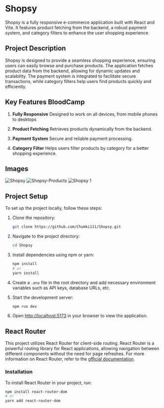 # Shopsy

Shopsy is a fully responsive e-commerce application built with React and Vite. It features product fetching from the backend, a robust payment system, and category filters to enhance the user shopping experience

## Project Description

Shopsy is designed to provide a seamless shopping experience, ensuring users can easily browse and purchase products. The application fetches product data from the backend, allowing for dynamic updates and scalability. The payment system is integrated to facilitate secure transactions, while category filters help users find products quickly and efficiently.

## Key Features BloodCamp

1. **Fully Responsive** Designed to work on all devices, from mobile phones to desktops

2. **Product Fetching** Retrieves products dynamically from the backend.

3. **Payment System** Secure and reliable payment processing.

4. **Category Filter** Helps users filter products by category for a better shopping experience.


## Images

![Shopsy](https://i.postimg.cc/C59rTLzs/Shopsy.png)
![Shopsy-Products](https://i.postimg.cc/TPT7XsYF/Shopsy-Products.png)
![Shopsy 1](https://i.postimg.cc/9MRNx7fQ/Shopsy-1.png)

## Project Setup

To set up the project locally, follow these steps:

1. Clone the repository:
    ```bash
    git clone https://github.com/Chumki111/Shopsy.git
    ```

2. Navigate to the project directory:
    ```bash
    cd Shopsy
    ```

3. Install dependencies using npm or yarn:
    ```bash
    npm install
    # or
    yarn install
    ```

4. Create a `.env` file in the root directory and add necessary environment variables such as API keys, database URLs, etc.

5. Start the development server:
    ```bash
    npm run dev
    ```

6. Open [http://localhost:5173](http://localhost:5173) in your browser to view the application.

## React Router

This project utilizes React Router for client-side routing. React Router is a powerful routing library for React applications, allowing navigation between different components without the need for page refreshes.
For more information on React Router, refer to the [official documentation](https://reactrouter.com/en/main/start/tutorial).

### Installation

To install React Router in your project, run:

```bash
npm install react-router-dom
# or
yarn add react-router-dom




